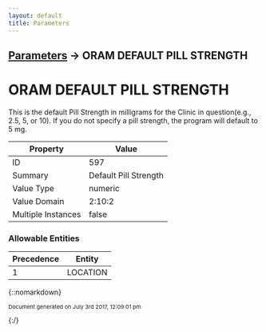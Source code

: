 ```yaml
---
layout: default
title: Parameters
---
```


## [Parameters](TableOfContents) &#8594; ORAM DEFAULT PILL STRENGTH
# ORAM DEFAULT PILL STRENGTH

This is the default Pill Strength in milligrams for the Clinic in question(e.g., 2.5, 5, or 10). If you do not specify a pill strength, the program will default to 5 mg.

Property | Value
--- | ---
ID | 597
Summary | Default Pill Strength
Value Type | numeric
Value Domain | 2:10:2
Multiple Instances | false

### Allowable Entities

Precedence | Entity
--- | ---
1 | LOCATION

{::nomarkdown} <br/><p style="font-size: 11px">Document generated on July 3rd 2017, 12:09:01 pm</p>{:/}